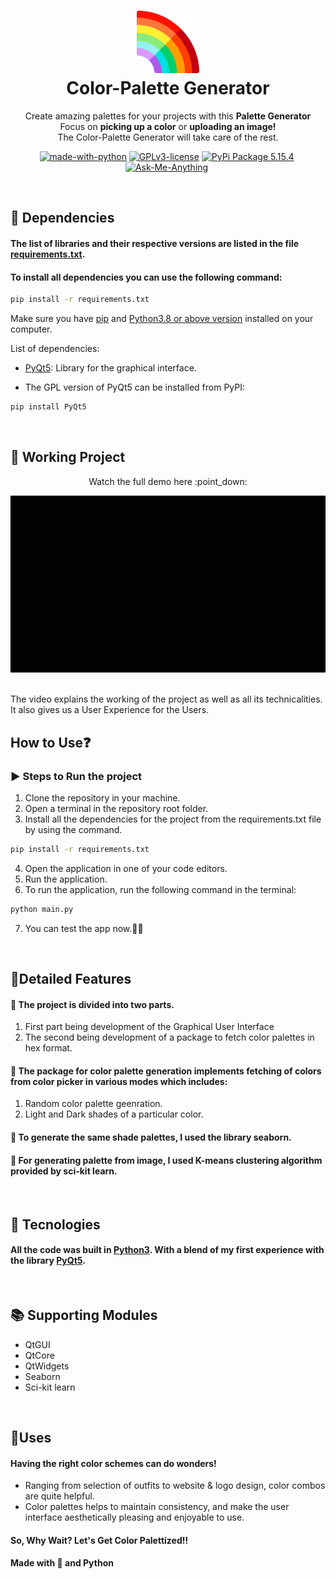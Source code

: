 <h1 align="center">
  <img src="./Images/rainbow.png" width="100px"/><br/>
   Color-Palette Generator
</h1>

<p align="center">Create amazing palettes for your projects with this <b>Palette Generator</b> <br> Focus on <b>picking up a color</b> or <b>uploading an image!</b> <br> The Color-Palette Generator will take care of the rest.</p>

<p align="center"><a href="https://www.python.org/" target="_blank"><img src="https://img.shields.io/badge/Made%20with-Python-yellow.svg" alt="made-with-python" /></a>&nbsp;<a href="http://perso.crans.org/besson/LICENSE.html" target="_blank"><img src="https://img.shields.io/badge/License-GPLv3-blue.svg" alt="GPLv3-license" /></a>&nbsp;<a href="https://pypi.org/project/PyQt5/" target="_blank"><img src="https://img.shields.io/badge/PyQt5-v5.15.4%20-brightgreen" alt="PyPi Package 5.15.4" /></a>&nbsp;<a href="https://github.com/KadariSadhvika903" target="_blank"><img src="https://img.shields.io/badge/Ask%20Me-Anything-1abc9c.svg" alt="Ask-Me-Anything" /></a>&nbsp;</p>

<br>

## 🔨 Dependencies
#### The list of libraries and their respective versions are listed in the file [requirements.txt](requirements.txt).
#### To install all dependencies you can use the following command:
```bash
pip install -r requirements.txt
```

Make sure you have [pip](https://pypi.org/project/pip/) and [Python3.8 or above version](https://www.python.org/) installed on your computer.

List of dependencies:
- [PyQt5](https://pypi.org/project/PyQt5/): Library for the graphical interface.

- The GPL version of PyQt5 can be installed from PyPI:
```bash
pip install PyQt5
```

<br>

## :construction: Working Project

<p align="center"> Watch the full demo here :point_down:</p>

<p align="center"><a href="https://youtu.be/4T8Bq1fzFX0" target="_blank"><img src="./Images/gif.gif" alt="VIDEO OF PROJECT" /></a>&nbsp;</p> 
The video explains the working of the project as well as all its technicalities. It also gives us a User Experience for the Users.

<br>

## How to Use:question:
<!-- To use the application one must have Python 3.8 or above version installed in their machine. -->

### :arrow_forward: Steps to Run the project
1. Clone the repository in your machine.
2. Open a terminal in the repository root folder.
3. Install all the dependencies for the project from the requirements.txt file by using the command. 
```bash
pip install -r requirements.txt
```
4. Open the application in one of your code editors.
5. Run the application.
6. To run the application, run the following command in the terminal:
```bash
python main.py
```
7. You can test the app now.:confetti_ball::confetti_ball:

<br>

## 📝Detailed Features
#### 🔰 The project is divided into two parts.
1. First part being development of the Graphical User Interface 
2. The second being development of a package to fetch color palettes in hex format. 
#### 🔰 The package for color palette generation implements fetching of colors from color picker in various modes which includes:
1. Random color palette geenration.
2. Light and Dark shades of a particular color.
#### 🔰 To generate the same shade palettes, I used the library seaborn.
#### 🔰 For generating palette from image, I used K-means clustering algorithm provided by sci-kit learn.

<br>

## 🚀 Tecnologies
#### All the code was built in [Python3](https://www.python.org/). With a blend of my first experience with the library [PyQt5](https://pypi.org/project/PyQt5/).

<br>

## :books: Supporting Modules
- QtGUI
- QtCore
- QtWidgets
- Seaborn
- Sci-kit learn

<br>

## 🌼Uses
#### Having the right color schemes can do wonders!
- Ranging from selection of outfits to website & logo design, color combos are quite helpful.<br>
- Color palettes helps to maintain consistency, and make the user interface aesthetically pleasing and enjoyable to use.


#### So, Why Wait? Let's Get Color Palettized!!
#### Made with 💙 and Python
